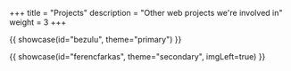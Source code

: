 +++
title = "Projects"
description = "Other web projects we're involved in"
weight = 3
+++

{{ showcase(id="bezulu", theme="primary") }}
<!--### The simplest possible way to hear my music
> It's been years I tried to have my sister hearing my mixes on iTunes but
> she never really figured out how to subscribe to my podcast.
>
> Thanks to the streaming services trend and the huge improvements of the web
> APIs it made full sense to me to build a web application where people could
> listen to my mixes in 2 clicks: the link to my podcast webapp and then the
> "play" button.

---

### &nbsp;
> It was also the opportunity to automate the publishing of the podcast during
> the build of the app instead of editing the XML manually or with a dedicated
> desktop application.

<j-author img="/img/author/tadai.jpg" name="Tadaï" url="/about-us/tadai"></j-author>
-->

{{ showcase(id="ferencfarkas", theme="secondary", imgLeft=true) }}